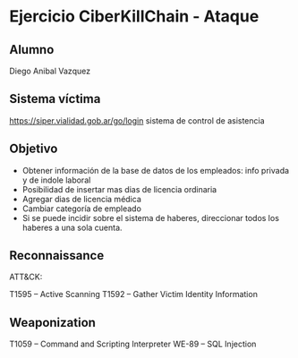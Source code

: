 # Ejercicio CiberKillChain - Ataque

## Alumno  
Diego Anibal Vazquez  

## Sistema víctima
https://siper.vialidad.gob.ar/go/login sistema de control de asistencia

## Objetivo
- Obtener información de la base de datos de los empleados: info privada y de indole laboral
- Posibilidad de insertar mas dias de licencia ordinaria
- Agregar dias de licencia médica
- Cambiar categoría de empleado
- Si se puede incidir sobre el sistema de haberes, direccionar todos los haberes a una sola cuenta.
  

## Reconnaissance
 ATT&CK:

T1595 – Active Scanning
T1592 – Gather Victim Identity Information

## Weaponization
T1059 – Command and Scripting Interpreter
WE-89 – SQL Injection
